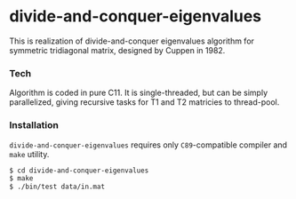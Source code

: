 # divide-and-conquer-eigenvalues

This is realization of divide-and-conquer eigenvalues algorithm for symmetric tridiagonal matrix, designed by Cuppen in 1982.

### Tech

Algorithm is coded in pure C11.
It is single-threaded, but can be simply parallelized, giving recursive tasks for T1 and T2 matricies to thread-pool.

### Installation

`divide-and-conquer-eigenvalues` requires only `C89`-compatible compiler and `make` utility.

```sh
$ cd divide-and-conquer-eigenvalues
$ make
$ ./bin/test data/in.mat
```
